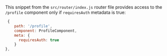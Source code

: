 This snippet from the `src/router/index.js` router file provides access to the `/profile` component only if `requiresAuth` metadata is true:

```javascript
 {
    path: '/profile',
    component: ProfileComponent,
    meta: {
      requiresAuth: true
    }
},
```
